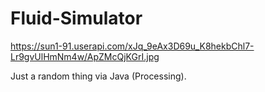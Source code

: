 # Fluid-Simulator

https://sun1-91.userapi.com/xJq_9eAx3D69u_K8hekbChl7-Lr9gvUlHmNm4w/ApZMcQjKGrI.jpg

Just a random thing via Java (Processing).
